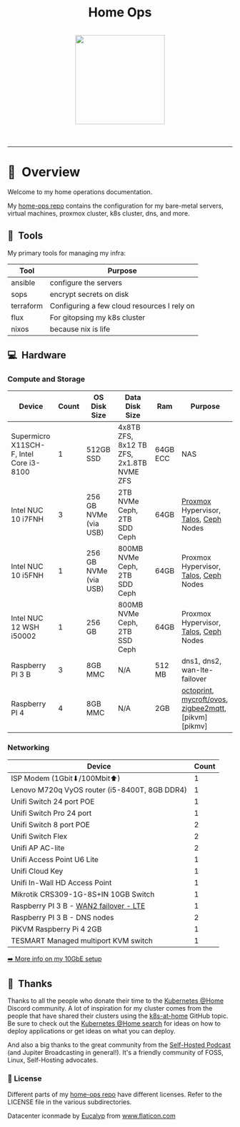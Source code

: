 <h1 align="center">
    Home Ops
  <br />
  <br />
  <img src="https://i.imgur.com/IOkvNr4.png" width="200" height="200">
</h1>
<br />
<div align="center">

</div>

---

# :book:&nbsp; Overview

Welcome to my home operations documentation.

My [home-ops repo][0] contains the configuration for my bare-metal servers,
virtual machines, proxmox cluster, k8s cluster, dns, and more.

## :wrench:&nbsp; Tools

My primary tools for managing my infra:

| Tool      | Purpose                                     |
|-----------|---------------------------------------------|
| ansible   | configure the  servers                      |
| sops      | encrypt secrets on disk                     |
| terraform | Configuring a few cloud resources I rely on |
| flux      | For gitopsing my k8s cluster                |
| nixos     | because nix is life                         |

## :computer:&nbsp; Hardware

### Compute and Storage

| Device                                  | Count | OS Disk Size          | Data Disk Size                           | Ram    | Purpose                                                                                  |
|-----------------------------------------|-------|-----------------------|------------------------------------------|--------|------------------------------------------------------------------------------------------|
| Supermicro X11SCH-F, Intel Core i3-8100 | 1     | 512GB SSD             | 4x8TB ZFS, 8x12 TB ZFS, 2x1.8TB NVME ZFS | 64GB ECC   | NAS                                                                                      |
| Intel NUC 10 i7FNH                      | 3     | 256 GB NVMe (via USB) | 2TB NVMe Ceph, 2TB SDD Ceph              | 64GB   | [Proxmox][proxmox] Hypervisor, [Talos][talos], [Ceph][ceph] Nodes                        |
| Intel NUC 10 i5FNH                      | 1     | 256 GB NVMe (via USB) | 800MB NVMe Ceph, 2TB SDD Ceph            | 64GB   | Proxmox Hypervisor, [Talos][talos], [Ceph][ceph]  Nodes                                  |
| Intel NUC 12 WSH i50002                 | 1     | 256 GB                | 800MB NVMe Ceph, 2TB SSD Ceph            | 64GB   | Proxmox Hypervisor, [Talos][talos], [Ceph][ceph] Nodes                                   |
| Raspberry PI 3 B                        | 3     | 8GB MMC               | N/A                                      | 512 MB | dns1, dns2, wan-lte-failover                                                             |
| Raspberry PI 4                          | 4     | 8GB MMC               | N/A                                      | 2GB    | [octoprint][octoprint], [mycroft/ovos][ovos], [zigbee2mqtt][zigbee2mqtt], [pikvm][pikmv] |

[proxmox]: https://www.proxmox.com/en/
[zigbee2mqtt]: https://www.zigbee2mqtt.io/
[pikvm]: https://www.pikvm.io
[octoprint]: https://octoprint.org/
[ovos]: https://openvoiceos.github.io/community-docs/
[talos]: https://talos.dev
[ceph]: https://ceph.io


### Networking

| Device                                                           | Count |
|------------------------------------------------------------------|-------|
| ISP Modem (1Gbit⬇/100Mbit⬆)                                      | 1     |
| Lenovo M720q VyOS router (i5-8400T, 8GB DDR4)                    | 1     |
| Unifi Switch 24 port POE                                         | 1     |
| Unifi Switch Pro 24 port                                         | 1     |
| Unifi Switch 8 port POE                                          | 2     |
| Unifi Switch Flex                                                | 2     |
| Unifi AP AC-lite                                                 | 2     |
| Unifi Access Point U6 Lite                                       | 1     |
| Unifi Cloud Key                                                  | 1     |
| Unifi In-Wall HD Access Point                                    | 1     |
| Mikrotik CRS309-1G-8S+IN 10GB Switch                             | 1     |
| Raspberry PI 3 B - [WAN2 failover - LTE](rpi-usg-4g-failover.md) | 1     |
| Raspberry PI 3 B - DNS nodes                                     | 2     |
| PiKVM Raspberry Pi 4 2GB                                         | 1     |
| TESMART Managed multiport KVM switch                             | 1     |

[:arrow_right: More info on my 10GbE setup](10GbE.md)


## :handshake:&nbsp; Thanks



Thanks to all the people who donate their time to the [Kubernetes @Home](https://discord.gg/k8s-at-home) Discord community. A lot of inspiration for my cluster comes from the people that have shared their clusters using the [k8s-at-home](https://github.com/topics/k8s-at-home) GitHub topic. Be sure to check out the [Kubernetes @Home search](https://nanne.dev/k8s-at-home-search/) for ideas on how to deploy applications or get ideas on what you can deploy.

And also a big thanks to the great community from the [Self-Hosted Podcast](https://www.jupiterbroadcasting.com/show/self-hosted/) (and Jupiter Broadcasting in general!). It's a friendly community of FOSS, Linux, Self-Hosting advocates.




### 🔏 License

Different parts of my [home-ops repo][0] have different licenses. Refer to the LICENSE file in the various subdirectories.

<div>Datacenter iconmade by <a href="https://creativemarket.com/eucalyp" title="Eucalyp">Eucalyp</a> from <a href="https://www.flaticon.com/" title="Flaticon">www.flaticon.com</a></div>

[0]: https://github.com/ramblurr/home-ops
